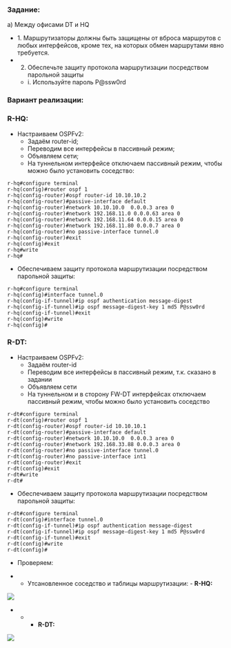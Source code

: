### Задание:

a) Между офисами DT и HQ

- 1. Маршрутизаторы должны быть защищены от вброса маршрутов с любых интерфейсов, кроме тех, на которых обмен маршрутами явно требуется.
- 2. Обеспечьте защиту протокола маршрутизации посредством парольной защиты
    - i. Используйте пароль P@ssw0rd

### Вариант реализации:

### R-HQ:

- Настраиваем OSPFv2:
    - Задаём router-id;
    - Переводим все интерфейсы в пассивный режим;
    - Объявляем сети;
    - На туннельном интерфейсе отключаем пассивный режим, чтобы можно было установить соседство:

```
r-hq#configure terminal
r-hq(config)#router ospf 1
r-hq(config-router)#ospf router-id 10.10.10.2
r-hq(config-router)#passive-interface default
r-hq(config-router)#network 10.10.10.0  0.0.0.3 area 0
r-hq(config-router)#network 192.168.11.0 0.0.0.63 area 0
r-hq(config-router)#network 192.168.11.64 0.0.0.15 area 0
r-hq(config-router)#network 192.168.11.80 0.0.0.7 area 0
r-hq(config-router)#no passive-interface tunnel.0
r-hq(config-router)#exit
r-hq(config)#exit
r-hq#write
r-hq#
```

- Обеспечиваем защиту протокола маршрутизации посредством парольной защиты:

```
r-hq#configure terminal
r-hq(config)#interface tunnel.0
r-hq(config-if-tunnel)#ip ospf authentication message-digest
r-hq(config-if-tunnel)#ip ospf message-digest-key 1 md5 P@ssw0rd
r-hq(config-if-tunnel)#exit
r-hq(config)#write
r-hq(config)#
```

### R-DT:

- Настраиваем OSPFv2:
    - Задаём router-id
    - Переводим все интерфейсы в пассивный режим, т.к. сказано в задании
    - Объявляем сети
    - На туннельном и в сторону FW-DT интерфейсах отключаем пассивный режим, чтобы можно было установить соседство

```
r-dt#configure terminal
r-dt(config)#router ospf 1
r-dt(config-router)#ospf router-id 10.10.10.1
r-dt(config-router)#passive-interface default
r-dt(config-router)#network 10.10.10.0  0.0.0.3 area 0
r-dt(config-router)#network 192.168.33.88 0.0.0.3 area 0
r-dt(config-router)#no passive-interface tunnel.0
r-dt(config-router)#no passive-interface int1
r-dt(config-router)#exit
r-dt(config)#exit
r-dt#write
r-dt#
```

- Обеспечиваем защиту протокола маршрутизации посредством парольной защиты:

```
r-dt#configure terminal
r-dt(config)#interface tunnel.0
r-dt(config-if-tunnel)#ip ospf authentication message-digest
r-dt(config-if-tunnel)#ip ospf message-digest-key 1 md5 P@ssw0rd
r-dt(config-if-tunnel)#exit
r-dt(config)#write
r-dt(config)#
```

- Проверяем:

- - Утсановленное соседство и таблицы маршрутизации:
        - **R-HQ:**

**![](https://sysahelper.ru/pluginfile.php/825/mod_page/content/3/image.png)**

- - - **R-DT:**

![](https://sysahelper.ru/pluginfile.php/825/mod_page/content/3/image%20%281%29.png)